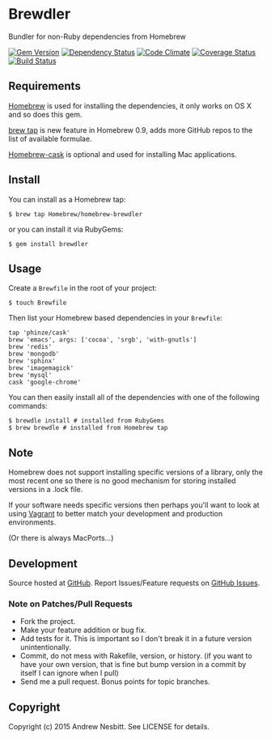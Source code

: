 # Brewdler

Bundler for non-Ruby dependencies from Homebrew

[![Gem Version](https://badge.fury.io/rb/homebrew-brewdler.png)](http://badge.fury.io/rb/homebrew-brewdler)
[![Dependency Status](https://gemnasium.com/Homebrew/homebrew-brewdler.png)](https://gemnasium.com/Homebrew/homebrew-brewdler)
[![Code Climate](https://codeclimate.com/github/Homebrew/homebrew-brewdler.png)](https://codeclimate.com/github/Homebrew/homebrew-brewdler)
[![Coverage Status](https://coveralls.io/repos/Homebrew/homebrew-brewdler/badge.png)](https://coveralls.io/r/Homebrew/homebrew-brewdler)
[![Build Status](https://travis-ci.org/Homebrew/homebrew-brewdler.png)](https://travis-ci.org/Homebrew/homebrew-brewdler)

## Requirements

[Homebrew](http://github.com/Homebrew/homebrew) is used for installing the dependencies, it only works on OS X and so does this gem.

[brew tap](https://github.com/Homebrew/homebrew/blob/master/share/doc/homebrew/brew-tap.md) is new feature in Homebrew 0.9, adds more GitHub repos to the list of available formulae.

[Homebrew-cask](http://github.com/caskroom/homebrew-cask) is optional and used for installing Mac applications.

## Install

You can install as a Homebrew tap:

    $ brew tap Homebrew/homebrew-brewdler

or you can install it via RubyGems:

    $ gem install brewdler

## Usage

Create a `Brewfile` in the root of your project:

    $ touch Brewfile

Then list your Homebrew based dependencies in your `Brewfile`:

    tap 'phinze/cask'
    brew 'emacs', args: ['cocoa', 'srgb', 'with-gnutls']
    brew 'redis'
    brew 'mongodb'
    brew 'sphinx'
    brew 'imagemagick'
    brew 'mysql'
    cask 'google-chrome'

You can then easily install all of the dependencies with one of the following commands:

    $ brewdle install # installed from RubyGems
    $ brew brewdle # installed from Homebrew tap

## Note

Homebrew does not support installing specific versions of a library, only the most recent one so there is no good mechanism for storing installed versions in a .lock file.

If your software needs specific versions then perhaps you'll want to look at using [Vagrant](http://vagrantup.com/) to better match your development and production environments.

(Or there is always MacPorts...)

## Development

Source hosted at [GitHub](http://github.com/Homebrew/homebrew-brewdler).
Report Issues/Feature requests on [GitHub Issues](http://github.com/Homebrew/homebrew-brewdler/issues).

### Note on Patches/Pull Requests

 * Fork the project.
 * Make your feature addition or bug fix.
 * Add tests for it. This is important so I don't break it in a
   future version unintentionally.
 * Commit, do not mess with Rakefile, version, or history.
   (if you want to have your own version, that is fine but bump version in a commit by itself I can ignore when I pull)
 * Send me a pull request. Bonus points for topic branches.

## Copyright

Copyright (c) 2015 Andrew Nesbitt. See LICENSE for details.
